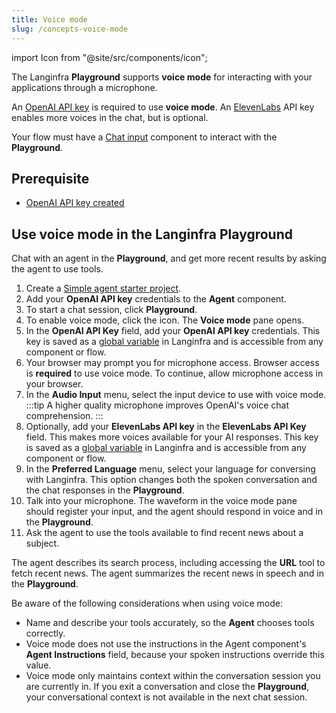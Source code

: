 ```yaml
---
title: Voice mode
slug: /concepts-voice-mode
---
```


import Icon from "@site/src/components/icon";

The Langinfra **Playground** supports **voice mode** for interacting with your applications through a microphone.

An [OpenAI API key](https://platform.openai.com/) is required to use **voice mode**. An [ElevenLabs](https://elevenlabs.io) API key enables more voices in the chat, but is optional.

Your flow must have a [Chat input](/components-io#chat-input) component to interact with the **Playground**.

## Prerequisite

- [OpenAI API key created](https://platform.openai.com/)

## Use voice mode in the Langinfra Playground

Chat with an agent in the **Playground**, and get more recent results by asking the agent to use tools.

1. Create a [Simple agent starter project](/starter-projects-simple-agent).
2. Add your **OpenAI API key** credentials to the **Agent** component.
3. To start a chat session, click **Playground**.
4. To enable voice mode, click the <Icon name="Mic" aria-label="Microphone"/> icon.
The **Voice mode** pane opens.
5. In the **OpenAI API Key** field, add your **OpenAI API key** credentials.
This key is saved as a [global variable](/configuration-global-variables) in Langinfra and is accessible from any component or flow.
6. Your browser may prompt you for microphone access.
Browser access is **required** to use voice mode.
To continue, allow microphone access in your browser.
7. In the **Audio Input** menu, select the input device to use with voice mode.
:::tip
A higher quality microphone improves OpenAI's voice chat comprehension.
:::
8. Optionally, add your **ElevenLabs API key** in the **ElevenLabs API Key** field.
This makes more voices available for your AI responses.
This key is saved as a [global variable](/configuration-global-variables) in Langinfra and is accessible from any component or flow.
9. In the **Preferred Language** menu, select your language for conversing with Langinfra.
This option changes both the spoken conversation and the chat responses in the **Playground**.
10. Talk into your microphone.
The waveform in the voice mode pane should register your input, and the agent should respond in voice and in the **Playground**.
11. Ask the agent to use the tools available to find recent news about a subject.

The agent describes its search process, including accessing the **URL** tool to fetch recent news.
The agent summarizes the recent news in speech and in the **Playground**.

Be aware of the following considerations when using voice mode:

* Name and describe your tools accurately, so the **Agent** chooses tools correctly.
* Voice mode does not use the instructions in the Agent component's **Agent Instructions** field, because your spoken instructions override this value.
* Voice mode only maintains context within the conversation session you are currently in.
If you exit a conversation and close the **Playground**, your conversational context is not available in the next chat session.
